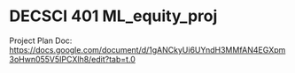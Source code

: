 # DECSCI 401 ML_equity_proj

Project Plan Doc:
https://docs.google.com/document/d/1gANCkyUi6UYndH3MMfAN4EGXpm3oHwn055V5IPCXlh8/edit?tab=t.0
